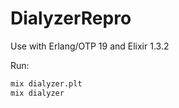 # DialyzerRepro

Use with Erlang/OTP 19 and Elixir 1.3.2

Run:

```bash
mix dialyzer.plt
mix dialyzer
```
